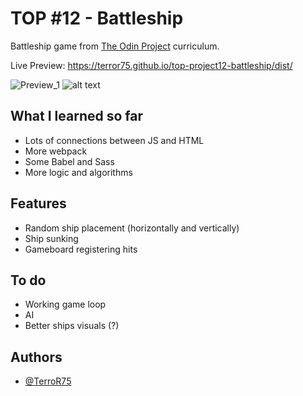 # TOP #12 - Battleship

Battleship game from [The Odin Project](https://www.theodinproject.com) curriculum.

Live Preview: https://terror75.github.io/top-project12-battleship/dist/

![Preview_1](#)
![alt text](#)

## What I learned so far

- Lots of connections between JS and HTML
- More webpack
- Some Babel and Sass
- More logic and algorithms

## Features

- Random ship placement (horizontally and vertically)
- Ship sunking
- Gameboard registering hits

## To do

- Working game loop
- AI
- Better ships visuals (?)

## Authors

- [@TerroR75](https://github.com/TerroR75)
